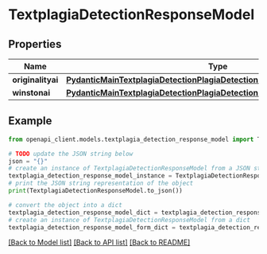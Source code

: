 # TextplagiaDetectionResponseModel


## Properties

Name | Type | Description | Notes
------------ | ------------- | ------------- | -------------
**originalityai** | [**PydanticMainTextplagiaDetectionPlagiaDetectionDataClass94559369357120**](PydanticMainTextplagiaDetectionPlagiaDetectionDataClass94559369357120.md) |  | [optional] 
**winstonai** | [**PydanticMainTextplagiaDetectionPlagiaDetectionDataClass94559370049376**](PydanticMainTextplagiaDetectionPlagiaDetectionDataClass94559370049376.md) |  | [optional] 

## Example

```python
from openapi_client.models.textplagia_detection_response_model import TextplagiaDetectionResponseModel

# TODO update the JSON string below
json = "{}"
# create an instance of TextplagiaDetectionResponseModel from a JSON string
textplagia_detection_response_model_instance = TextplagiaDetectionResponseModel.from_json(json)
# print the JSON string representation of the object
print(TextplagiaDetectionResponseModel.to_json())

# convert the object into a dict
textplagia_detection_response_model_dict = textplagia_detection_response_model_instance.to_dict()
# create an instance of TextplagiaDetectionResponseModel from a dict
textplagia_detection_response_model_form_dict = textplagia_detection_response_model.from_dict(textplagia_detection_response_model_dict)
```
[[Back to Model list]](../README.md#documentation-for-models) [[Back to API list]](../README.md#documentation-for-api-endpoints) [[Back to README]](../README.md)


